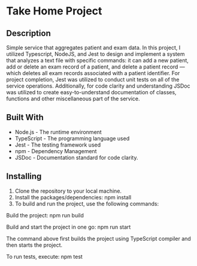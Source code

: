 # Take Home Project
## Description

Simple service that aggregates patient and exam data. In this project, I utilized Typescript, NodeJS, and Jest to design and implement a system that analyzes a text file with specific commands: it can add a new patient, add or delete an exam record of a patient, and delete a patient record —which deletes all exam records associated with a patient identifier. For project completion, Jest was utilized to conduct unit tests on all of the service operations. Additionally, for code clarity and understanding JSDoc was utilized to create easy-to-understand documentation of classes, functions and other miscellaneous part of the service.

## Built With

- Node.js - The runtime environment
- TypeScript - The programming language used
- Jest - The testing framework used
- npm - Dependency Management
- JSDoc - Documentation standard for code clarity. 


## Installing

1. Clone the repository to your local machine. 
2. Install the packages/dependencies: npm install
3. To build and run the project, use the following commands:

Build the project: npm run build

Build and start the project in one go: npm run start

The command above first builds the project using TypeScript compiler and then starts the project.

To run tests, execute: npm test




